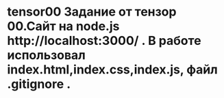 # tensor00 Задание от тензор 00.Сайт на node.js  http://localhost:3000/ . В работе использовал index.html,index.css,index.js, файл .gitignore .
